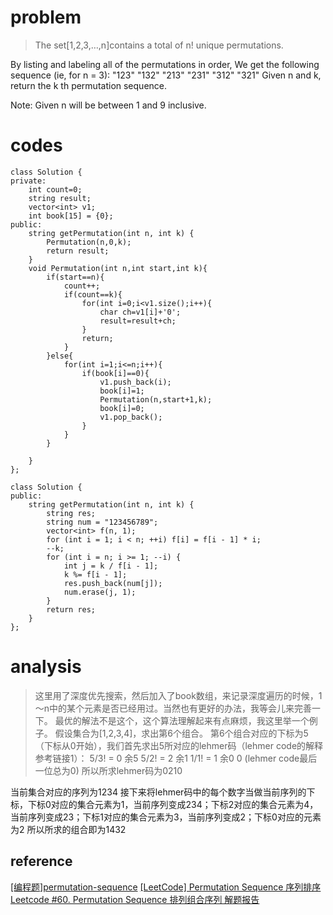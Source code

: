 # problem
>The set[1,2,3,…,n]contains a total of n! unique permutations.

By listing and labeling all of the permutations in order,
We get the following sequence (ie, for n = 3):
"123"
"132"
"213"
"231"
"312"
"321"
Given n and k, return the k th permutation sequence.

Note: Given n will be between 1 and 9 inclusive.

# codes

```
class Solution {
private:
    int count=0;
    string result;
    vector<int> v1;
    int book[15] = {0};
public:
    string getPermutation(int n, int k) {
        Permutation(n,0,k);
        return result;
    }
    void Permutation(int n,int start,int k){
        if(start==n){
            count++;
            if(count==k){
                for(int i=0;i<v1.size();i++){
                    char ch=v1[i]+'0';
                    result=result+ch;
                }
                return;
            }
        }else{
            for(int i=1;i<=n;i++){
                if(book[i]==0){
                    v1.push_back(i);
                    book[i]=1;
                    Permutation(n,start+1,k);
                    book[i]=0;
                    v1.pop_back();                
                }
            }            
        }

    }
};

```
```
class Solution {
public:
    string getPermutation(int n, int k) {
        string res;
        string num = "123456789";
        vector<int> f(n, 1);
        for (int i = 1; i < n; ++i) f[i] = f[i - 1] * i;
        --k;
        for (int i = n; i >= 1; --i) {
            int j = k / f[i - 1];
            k %= f[i - 1];
            res.push_back(num[j]);
            num.erase(j, 1);
        }
        return res;
    }
};
```
# analysis
>这里用了深度优先搜索，然后加入了book数组，来记录深度遍历的时候，1～n中的某个元素是否已经用过。当然也有更好的办法，我等会儿来完善一下。
>最优的解法不是这个，这个算法理解起来有点麻烦，我这里举一个例子。
假设集合为[1,2,3,4]，求出第6个组合。 
第6个组合对应的下标为5（下标从0开始），我们首先求出5所对应的lehmer码（lehmer code的解释参考链接1）： 
5/3! = 0 余5 
5/2! = 2 余1 
1/1! = 1 余0 
0 (lehmer code最后一位总为0) 
所以所求lehmer码为0210

当前集合对应的序列为1234 
接下来将lehmer码中的每个数字当做当前序列的下标，下标0对应的集合元素为1，当前序列变成234；下标2对应的集合元素为4，当前序列变成23；下标1对应的集合元素为3，当前序列变成2；下标0对应的元素为2 
所以所求的组合即为1432

## reference
[[编程题]permutation-sequence][1]
[[LeetCode] Permutation Sequence 序列排序][2]
[Leetcode #60. Permutation Sequence 排列组合序列 解题报告][1]

[1]: https://www.nowcoder.com/questionTerminal/186c35e87f7b45beaa556dbbf670759e
[2]: https://www.cnblogs.com/grandyang/p/4358678.html
[3]: https://blog.csdn.net/MebiuW/article/details/51288495